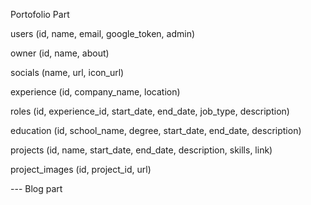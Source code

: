 Portofolio Part

users
(id, name, email, google_token, admin)

owner
(id, name, about)

socials
(name, url, icon_url)

experience
(id, company_name, location)

roles
(id, experience_id, start_date, end_date, job_type, description)

education
(id, school_name, degree, start_date, end_date, description)

projects
(id, name, start_date, end_date, description, skills, link)

project_images
(id, project_id, url)


--- Blog part
